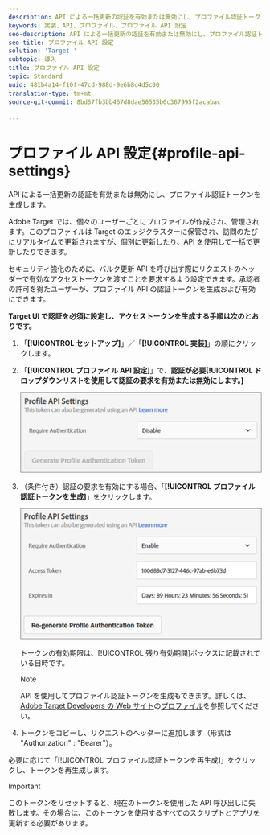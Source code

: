 ```yaml
---
description: API による一括更新の認証を有効または無効にし、プロファイル認証トークンを生成します。
keywords: 実装、API、プロファイル、プロファイル API 設定
seo-description: API による一括更新の認証を有効または無効にし、プロファイル認証トークンを生成します。
seo-title: プロファイル API 設定
solution: 'Target '
subtopic: 導入
title: プロファイル API 設定
topic: Standard
uuid: 481b4a14-f10f-47cd-988d-9e6b8c4d5c00
translation-type: tm+mt
source-git-commit: 8bd57fb3bb467d8dae50535b6c367995f2acabac

---
```



# プロファイル API 設定{#profile-api-settings}

API による一括更新の認証を有効または無効にし、プロファイル認証トークンを生成します。

Adobe Target では、個々のユーザーごとにプロファイルが作成され、管理されます。このプロファイルは Target のエッジクラスターに保管され、訪問のたびにリアルタイムで更新されますが、個別に更新したり、API を使用して一括で更新したりできます。

セキュリティ強化のために、バルク更新 API を呼び出す際にリクエストのヘッダーで有効なアクセストークンを渡すことを要求するよう設定できます。承認者の許可を得たユーザーが、プロファイル API の認証トークンを生成および有効にできます。

**Target UI で認証を必須に設定し、アクセストークンを生成する手順は次のとおりです。**

1. 「**[!UICONTROL セットアップ]**」／「**[!UICONTROL 実装]**」の順にクリックします。
1. 「**[!UICONTROL プロファイル API 設定]**」で、**認証が必要[!UICONTROL ドロップダウンリストを使用して認証の要求を有効または無効にします。]**

   ![](assets/profile_api_settings.png)

1. （条件付き）認証の要求を有効にする場合、「**[!UICONTROL プロファイル認証トークンを生成]**」をクリックします。

   ![](assets/profile_api_settings_2.png)

   トークンの有効期限は、[!UICONTROL 残り有効期間]ボックスに記載されている日時です。

   >[!NOTE]
   >
   >API を使用してプロファイル認証トークンを生成もできます。詳しくは、[Adobe Target Developers の Web サイト](https://developers.adobetarget.com/)の[プロファイル](https://developers.adobetarget.com/api/#profiles)を参照してください。

1. トークンをコピーし、リクエストのヘッダーに追加します（形式は "Authorization" : "Bearer"）。

必要に応じて「[!UICONTROL プロファイル認証トークンを再生成]」をクリックし、トークンを再生成します。

>[!IMPORTANT]
>
>このトークンをリセットすると、現在のトークンを使用した API 呼び出しに失敗します。その場合は、このトークンを使用するすべてのスクリプトとアプリを更新する必要があります。

